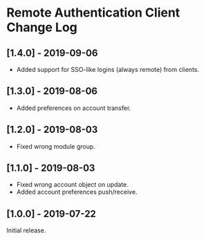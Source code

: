 
# Remote Authentication Client Change Log

## [1.4.0] - 2019-09-06

- Added support for SSO-like logins (always remote) from clients.

## [1.3.0] - 2019-08-06

- Added preferences on account transfer.

## [1.2.0] - 2019-08-03

- Fixed wrong module group.

## [1.1.0] - 2019-08-03

- Fixed wrong account object on update.
- Added account preferences push/receive.

## [1.0.0] - 2019-07-22

Initial release.
